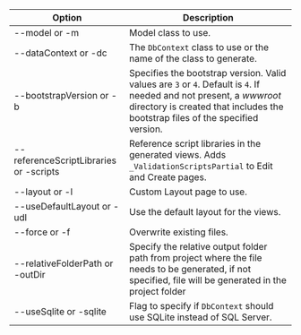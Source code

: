 ---
---
<!-- Options common to Razor Pages and Controller -->
| Option               | Description|
| ----------------- | ------------ |
| --model or -m  | Model class to use. |
| --dataContext or -dc  | The `DbContext` class to use or the name of the class to generate. |
| --bootstrapVersion or -b  | Specifies the bootstrap version. Valid values are `3` or `4`. Default is `4`. If needed and not present, a *wwwroot* directory is created that includes the bootstrap files of the specified version. |
| --referenceScriptLibraries or -scripts |  Reference script libraries in the generated views. Adds `_ValidationScriptsPartial` to Edit and Create pages. |
| --layout or -l | Custom Layout page to use. |
| --useDefaultLayout or -udl | Use the default layout for the views. |
| --force or -f | Overwrite existing files. |
| --relativeFolderPath or -outDir | Specify the relative output folder path from project where the file needs to be generated, if not specified, file will be generated in the project folder |
| --useSqlite or -sqlite | Flag to specify if `DbContext` should use SQLite instead of SQL Server. |
